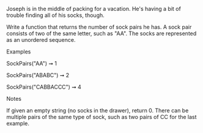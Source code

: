 Joseph is in the middle of packing for a vacation. He's having a bit of trouble finding all of his socks, though.

Write a function that returns the number of sock pairs he has. A sock pair consists of two of the same letter, such as "AA". The socks are represented as an unordered sequence.

Examples

SockPairs("AA") ➞ 1

SockPairs("ABABC") ➞ 2

SockPairs("CABBACCC") ➞ 4

Notes

If given an empty string (no socks in the drawer), return 0.
There can be multiple pairs of the same type of sock, such as two pairs of CC for the last example.